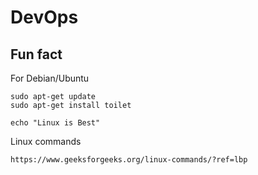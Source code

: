 # DevOps


## Fun fact

For Debian/Ubuntu
``` 
sudo apt-get update
sudo apt-get install toilet

echo "Linux is Best"
```

Linux commands
```
https://www.geeksforgeeks.org/linux-commands/?ref=lbp
```